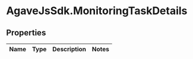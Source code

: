 # AgaveJsSdk.MonitoringTaskDetails

## Properties
Name | Type | Description | Notes
------------ | ------------- | ------------- | -------------


